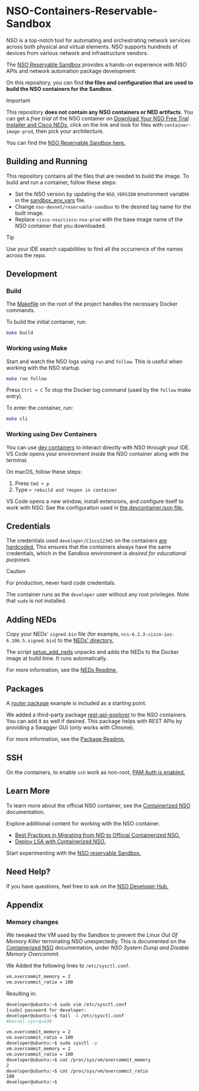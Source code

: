 # NSO-Containers-Reservable-Sandbox

NSO is a top-notch tool for automating and orchestrating network services across both physical and virtual elements. NSO supports hundreds of devices from various network and infrastructure vendors.

The [NSO Reservable Sandbox](https://devnetsandbox.cisco.com/DevNet/catalog/nso-sandbox_nso) provides a hands-on experience with NSO APIs and network automation package development.

On this repository, you can find **the files and configuration that are used to build the NSO containers for the Sandbox**.

> [!IMPORTANT]
> This repository **does not contain any NSO containers or NED artifacts**. You can get a _free trial_ of the NSO container on [Download Your NSO Free Trial Installer and Cisco NEDs](https://developer.cisco.com/docs/nso/getting-and-installing-nso/#download-your-nso-free-trial-installer-and-cisco-neds), click on the link and look for files with `container-image-prod`, then pick your architecture.

You can find the [NSO Reservable Sandbox here.](https://devnetsandbox.cisco.com/DevNet/catalog/nso-sandbox_nso)

## Building and Running

This repository contains all the files that are needed to build the image. To build and run a container, follow these steps:

- Set the NSO version by updating the `NSO_VERSION` environment variable in the [sandbox_env_vars](./sandbox_env_vars.sh#L1) file.
- Change `nso-devnet/reservable-sandbox` to the desired tag name for the built image.
- Replace `cisco-nso/cisco-nso-prod` with the base image name of the NSO container that you downloaded.

> [!TIP]
> Use your IDE search capabilities to find all the occurrence of the names across the repo.

## Development

### Build

The [Makefile](Makefile) on the root of the project handles the necessary Docker commands.

To build the initial container, run:

```bash
make build
```

### Working using Make

Start and watch the NSO logs using `run` and `follow`. This is useful when working with the NSO startup.

```bash
make run follow
```

Press `Ctrl + C` To stop the Docker log command (used by the `follow` make entry).

To enter the container, run:

```bash
make cli
```

### Working using Dev Containers

You can use [dev containers](https://containers.dev/) to interact directly with NSO through your IDE. VS Code opens your environment inside the NSO container along with the terminal.

On macOS, follow these steps:

1. Press `Cmd + p`
2. Type `> rebuild and reopen in container`

VS Code opens a new window, install extensions, and configure itself to work with NSO. See the configuration used in [the devcontainer.json file.](.devcontainer/devcontainer.json)

## Credentials

The credentials used `developer/C1sco12345` on the containers [are hardcoded.](Dockerfile#L18) This ensures that the containers always have the same credentials, which in the Sandbox environment _is desired for educational purposes._

> [!CAUTION]
> For production, never hard code credentials.

The container runs as the `developer` user without any root privileges. Note that `sudo` is not installed.

## Adding NEDs

Copy your NEDs' `signed.bin` file (for example, `ncs-6.2.3-cisco-ios-6.106.5.signed.bin`) to the [NEDs' directory.](/neds/)

The script [setup_add_neds](scripts/setup_add_neds.sh) unpacks and adds the NEDs to the Docker image at build time. It runs automatically.

For more information, see the [NEDs Readme.](neds/README.md)

## Packages

A [router package](packages/router) example is included as a starting point.

We added a third-party package [rest-api-explorer](https://gitlab.com/nso-developer/rest-api-explorer/-/tree/master) to the NSO containers. You can add it as well if desired. This package helps with REST APIs by providing a Swagger GUI (only works with Chrome).

For more information, see the [Package Readme.](packages/README.md)

## SSH

On the containers, to enable `ssh` work as non-root, [PAM Auth is enabled.](config/ssh/sshd_config#L96)

## Learn More

To learn more about the official NSO container, see the [Containerized NSO](https://developer.cisco.com/docs/nso/guides/containerized-nso) documentation.

Explore additional content for working with the NSO container.

- [Best Practices in Migrating from NID to Official Containerized NSO.](https://community.cisco.com/t5/crosswork-automation-hub-blogs/best-practices-in-migrating-from-nid-to-official-containerized/ba-p/5206419)
- [Deploy LSA with Containerized NSO.](https://community.cisco.com/t5/crosswork-automation-hub-blogs/deploy-lsa-with-containerized-nso/ba-p/5163795)

Start experimenting with the [NSO reservable Sandbox.](https://devnetsandbox.cisco.com/DevNet/catalog/nso-sandbox_nso)

## Need Help?

If you have questions, feel free to ask on the [NSO Developer Hub.](https://community.cisco.com/t5/nso-developer-hub/ct-p/5672j-dev-nso)

## Appendix

### Memory changes

We tweaked the VM used by the Sandbox to prevent the _Linux Out Of Memory Killer_ terminating NSO unexpectedly. This is documented on the [Containerized NSO](https://developer.cisco.com/docs/nso/guides/containerized-nso/#administrative-information) documentation, under _NSO System Dump and Disable Memory Overcommit_.

We Added the following lines to `/etc/sysctl.conf`.

```bash
vm.overcommit_memory = 2
vm.overcommit_ratio = 100
```

Resulting in:

```bash
developer@ubuntu:~$ sudo vim /etc/sysctl.conf
[sudo] password for developer:
developer@ubuntu:~$ tail -4 /etc/sysctl.conf
#kernel.sysrq=438

vm.overcommit_memory = 2
vm.overcommit_ratio = 100
developer@ubuntu:~$ sudo sysctl -p
vm.overcommit_memory = 2
vm.overcommit_ratio = 100
developer@ubuntu:~$ cat /proc/sys/vm/overcommit_memory
2
developer@ubuntu:~$ cat /proc/sys/vm/overcommit_ratio
100
developer@ubuntu:~$
```
